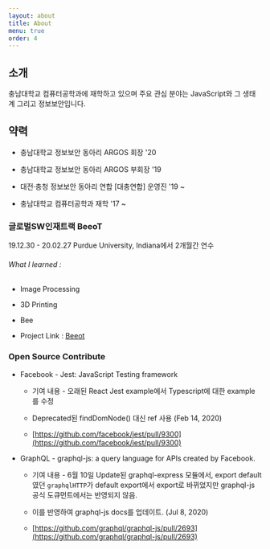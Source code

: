 ```yaml
---
layout: about
title: About
menu: true
order: 4
---
```


## 소개

충남대학교 컴퓨터공학과에 재학하고 있으며 주요 관심 분야는 JavaScript와 그 생태계 그리고 정보보안입니다.

## 약력

- 충남대학교 정보보안 동아리 ARGOS 회장 '20

- 충남대학교 정보보안 동아리 ARGOS 부회장 '19

- 대전·충청 정보보안 동아리 연합 [대충연합] 운영진 '19 ~

- 충남대학교 컴퓨터공학과 재학 '17 ~

### 글로벌SW인재트랙 BeeoT

19.12.30 - 20.02.27 Purdue University, Indiana에서 2개월간 연수

###### What I learned :

- Image Processing
- 3D Printing
- Bee

- Project Link : [Beeot](https://beeot.github.io)

### Open Source Contribute

- Facebook - Jest: JavaScript Testing framework

  - 기여 내용 - 오래된 React Jest example에서 Typescript에 대한 example를 수정
  - Deprecated된 findDomNode() 대신 ref 사용 (Feb 14, 2020)

  - [https://github.com/facebook/jest/pull/9300](https://github.com/facebook/jest/pull/9300)

- GraphQL - graphql-js: a query language for APIs created by Facebook.

  - 기여 내용 - 6월 10일 Update된 graphql-express 모듈에서, export default 였던 `graphqlHTTP`가 default export에서 export로 바뀌었지만 graphql-js 공식 도큐먼트에서는 반영되지 않음.
  - 이를 반영하여 graphql-js docs를 업데이트. (Jul 8, 2020)

  - [https://github.com/graphql/graphql-js/pull/2693](https://github.com/graphql/graphql-js/pull/2693)
